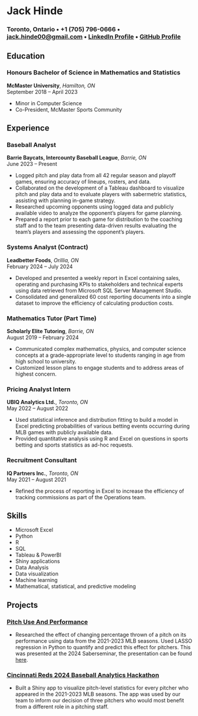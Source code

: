 # Jack Hinde

### Toronto, Ontario • +1 (705) 796-0666 • [jack.hinde00@gmail.com](mailto:jack.hinde00@gmail.com) • [LinkedIn Profile](http://www.linkedin.com/in/jack-hinde) • [GitHub Profile](http://www.github.com/jackhinde)

## Education

### Honours Bachelor of Science in Mathematics and Statistics
**McMaster University**, *Hamilton, ON*\
September 2018 – April 2023
- Minor in Computer Science
- Co-President, McMaster Sports Community

## Experience

### Baseball Analyst
**Barrie Baycats, Intercounty Baseball League**, *Barrie, ON*\
June 2023 – Present
- Logged pitch and play data from all 42 regular season and playoff games, ensuring accuracy of lineups, rosters, and data.
- Collaborated on the development of a Tableau dashboard to visualize pitch and play data and to evaluate players with sabermetric statistics, assisting with planning in-game strategy.
- Researched upcoming opponents using logged data and publicly available video to analyze the opponent’s players for game planning.
- Prepared a report prior to each game for distribution to the coaching staff and to the team presenting data-driven results evaluating the team’s players and assessing the opponent’s players.

### Systems Analyst (Contract)
**Leadbetter Foods**, *Orillia, ON*\
February 2024 – July 2024
- Developed and presented a weekly report in Excel containing sales, operating and purchasing KPIs to stakeholders and technical experts using data retrieved from Microsoft SQL Server Management Studio.
- Consolidated and generalized 60 cost reporting documents into a single dataset to improve the efficiency of calculating production costs.

### Mathematics Tutor (Part Time)
**Scholarly Elite Tutoring**, *Barrie, ON*\
August 2019 – February 2024
- Communicated complex mathematics, physics, and computer science concepts at a grade-appropriate level to students ranging in age from high school to university.
- Customized lesson plans to engage students and to address areas of highest concern.

### Pricing Analyst Intern
**UBIQ Analytics Ltd.**, *Toronto, ON*\
May 2022 – August 2022
- Used statistical inference and distribution fitting to build a model in Excel predicting probabilities of various betting events occurring during MLB games with publicly available data.
- Provided quantitative analysis using R and Excel on questions in sports betting and sports statistics as ad-hoc requests.
  
### Recruitment Consultant 
**IQ Partners Inc.**, *Toronto, ON*\
May 2021 – August 2021
- Refined the process of reporting in Excel to increase the efficiency of tracking commissions as part of the Operations team.

## Skills

- Microsoft Excel
- Python
- R
- SQL
- Tableau & PowerBI
- Shiny applications
- Data Analysis
- Data visualization
- Machine learning
- Mathematical, statistical, and predictive modeling

## Projects

### [Pitch Use And Performance](https://github.com/jackhinde/PitchUseAndPerformance)
- Researched the effect of changing percentage thrown of a pitch on its performance using data from the 2021-2023 MLB seasons. Used LASSO regression in Python to quantify and predict this effect for pitchers. This was presented at the 2024 Saberseminar, the presentation can be found [here](https://youtu.be/_AcaHNSP3RU).

### [Cincinnati Reds 2024 Baseball Analytics Hackathon](http://www.bigredmachinelearning.com/)
- Built a Shiny app to visualize pitch-level statistics for every pitcher who appeared in the 2021-2023 MLB seasons. The app was used by our team to inform our decision of three pitchers who would most benefit from a different role in a pitching staff.
